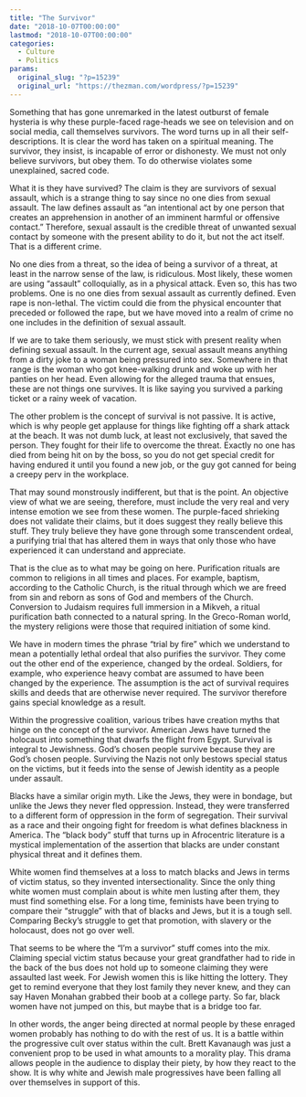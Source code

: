 ```yaml
---
title: "The Survivor"
date: "2018-10-07T00:00:00"
lastmod: "2018-10-07T00:00:00"
categories:
  - Culture
  - Politics
params:
  original_slug: "?p=15239"
  original_url: "https://thezman.com/wordpress/?p=15239"
---
```


Something that has gone unremarked in the latest outburst of female
hysteria is why these purple-faced rage-heads we see on television and
on social media, call themselves survivors. The word turns up in all
their self-descriptions. It is clear the word has taken on a spiritual
meaning. The survivor, they insist, is incapable of error or dishonesty.
We must not only believe survivors, but obey them. To do otherwise
violates some unexplained, sacred code.

What it is they have survived? The claim is they are survivors of sexual
assault, which is a strange thing to say since no one dies from sexual
assault. The law defines assault as “an intentional act by one person
that creates an apprehension in another of an imminent harmful or
offensive contact.” Therefore, sexual assault is the credible threat of
unwanted sexual contact by someone with the present ability to do it,
but not the act itself. That is a different crime.

No one dies from a threat, so the idea of being a survivor of a threat,
at least in the narrow sense of the law, is ridiculous. Most likely,
these women are using “assault” colloquially, as in a physical attack.
Even so, this has two problems. One is no one dies from sexual assault
as currently defined. Even rape is non-lethal. The victim could die from
the physical encounter that preceded or followed the rape, but we have
moved into a realm of crime no one includes in the definition of sexual
assault.

If we are to take them seriously, we must stick with present reality
when defining sexual assault. In the current age, sexual assault means
anything from a dirty joke to a woman being pressured into sex.
Somewhere in that range is the woman who got knee-walking drunk and woke
up with her panties on her head. Even allowing for the alleged trauma
that ensues, these are not things one survives. It is like saying you
survived a parking ticket or a rainy week of vacation.

The other problem is the concept of survival is not passive. It is
active, which is why people get applause for things like fighting off a
shark attack at the beach. It was not dumb luck, at least not
exclusively, that saved the person. They fought for their life to
overcome the threat. Exactly no one has died from being hit on by the
boss, so you do not get special credit for having endured it until you
found a new job, or the guy got canned for being a creepy perv in the
workplace.

That may sound monstrously indifferent, but that is the point. An
objective view of what we are seeing, therefore, must include the very
real and very intense emotion we see from these women. The purple-faced
shrieking does not validate their claims, but it does suggest they
really believe this stuff. They truly believe they have gone through
some transcendent ordeal, a purifying trial that has altered them in
ways that only those who have experienced it can understand and
appreciate.

That is the clue as to what may be going on here. Purification rituals
are common to religions in all times and places. For example, baptism,
according to the Catholic Church, is the ritual through which we are
freed from sin and reborn as sons of God and members of the Church.
Conversion to Judaism requires full immersion in a Mikveh, a ritual
purification bath connected to a natural spring. In the Greco-Roman
world, the mystery religions were those that required initiation of some
kind.

We have in modern times the phrase “trial by fire” which we understand
to mean a potentially lethal ordeal that also purifies the survivor.
They come out the other end of the experience, changed by the ordeal.
Soldiers, for example, who experience heavy combat are assumed to have
been changed by the experience. The assumption is the act of survival
requires skills and deeds that are otherwise never required. The
survivor therefore gains special knowledge as a result.

Within the progressive coalition, various tribes have creation myths
that hinge on the concept of the survivor. American Jews have turned the
holocaust into something that dwarfs the flight from Egypt. Survival is
integral to Jewishness. God’s chosen people survive because they are
God’s chosen people. Surviving the Nazis not only bestows special status
on the victims, but it feeds into the sense of Jewish identity as a
people under assault.

Blacks have a similar origin myth. Like the Jews, they were in bondage,
but unlike the Jews they never fled oppression. Instead, they were
transferred to a different form of oppression in the form of
segregation. Their survival as a race and their ongoing fight for
freedom is what defines blackness in America. The “black body” stuff
that turns up in Afrocentric literature is a mystical implementation of
the assertion that blacks are under constant physical threat and it
defines them.

White women find themselves at a loss to match blacks and Jews in terms
of victim status, so they invented intersectionality. Since the only
thing white women must complain about is white men lusting after them,
they must find something else. For a long time, feminists have been
trying to compare their “struggle” with that of blacks and Jews, but it
is a tough sell. Comparing Becky’s struggle to get that promotion, with
slavery or the holocaust, does not go over well.

That seems to be where the “I’m a survivor” stuff comes into the mix.
Claiming special victim status because your great grandfather had to
ride in the back of the bus does not hold up to someone claiming they
were assaulted last week. For Jewish women this is like hitting the
lottery. They get to remind everyone that they lost family they never
knew, and they can say Haven Monahan grabbed their boob at a college
party. So far, black women have not jumped on this, but maybe that is a
bridge too far.

In other words, the anger being directed at normal people by these
enraged women probably has nothing to do with the rest of us. It is a
battle within the progressive cult over status within the cult. Brett
Kavanaugh was just a convenient prop to be used in what amounts to a
morality play. This drama allows people in the audience to display their
piety, by how they react to the show. It is why white and Jewish male
progressives have been falling all over themselves in support of this.
